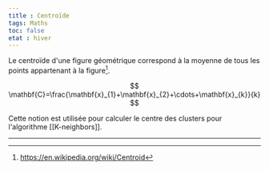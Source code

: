 ```yaml
---
title : Centroïde
tags: Maths
toc: false
etat : hiver
---
```

Le centroïde d'une figure géométrique correspond à la moyenne de tous les points appartenant à la figure[^1]. 

$$
\mathbf{C}=\frac{\mathbf{x}_{1}+\mathbf{x}_{2}+\cdots+\mathbf{x}_{k}}{k}
$$

Cette notion est utilisée pour calculer le centre des clusters pour l'algorithme [[K-neighbors]].

---
[^1]: https://en.wikipedia.org/wiki/Centroid